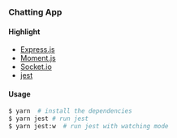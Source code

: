 ### Chatting App

#### Highlight

* [Express.js](https://expressjs.com/)
* [Moment.js](https://momentjs.com/)
* [Socket.io](https://socket.io/)
* [jest](https://facebook.github.io/jest/)

#### Usage

```bash
$ yarn  # install the dependencies
$ yarn jest # run jest
$ yarn jest:w  # run jest with watching mode
```
